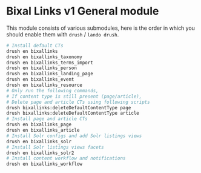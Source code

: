# Bixal Links v1 General module

This module consists of various submodules, here is the order in which you should enable them with `drush` / `lando drush`.

```bash
# Install default CTs
drush en bixallinks
drush en bixallinks_taxonomy
drush en bixallinks_terms_import
drush en bixallinks_person
drush en bixallinks_landing_page
drush en bixallinks_event
drush en bixallinks_resource
# Only run the following commands,
# If content type is still present (page/article),
# Delete page and article CTs using following scripts
drush bixallinks:deleteDefaultContentType page
drush bixallinks:deleteDefaultContentType article
# Install page and article CTs
drush en bixallinks_page
drush en bixallinks_article
# Install Solr configs and add Solr listings views
drush en bixallinks_solr
# Install Solr listings views facets
drush en bixallinks_solr2
# Install content workflow and notifications
drush en bixallinks_workflow
```
